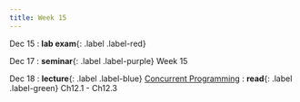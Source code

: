 ```yaml
---
title: Week 15
---
```


Dec 15
: **lab exam**{: .label .label-red}

Dec 17
: **seminar**{: .label .label-purple} Week 15

Dec 18
: **lecture**{: .label .label-blue} [Concurrent Programming](/ICS-Fall25/assets/lec/24-CONC.pdf)
  : **read**{: .label .label-green} Ch12.1 - Ch12.3